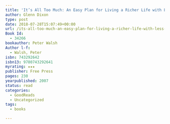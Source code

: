 ```yaml
---
title: 'It’s All Too Much: An Easy Plan for Living a Richer Life with Less Stuff'
author: Glenn Dixon
type: post
date: 2018-07-28T15:07:49+00:00
url: /its-all-too-much-an-easy-plan-for-living-a-richer-life-with-less-stuff/
Book Id:
  - 34266
bookauthor: Peter Walsh
Author l-f:
  - Walsh, Peter
isbn: 743292642
isbn13: 9780743292641
myrating: ★★★
publisher: Free Press
pages: 230
yearpublished: 2007
status: read
categories:
  - GoodReads
  - Uncategorized
tags:
  - books

---
```

